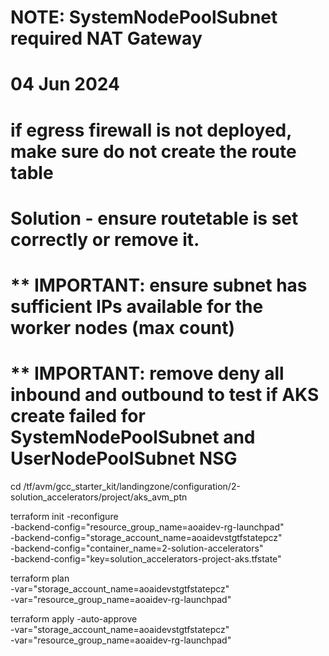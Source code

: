 # NOTE: SystemNodePoolSubnet required NAT Gateway

# 04 Jun 2024
# if egress firewall is not deployed, make sure do not create the route table
# Solution - ensure routetable is set correctly or remove it.
<!-- │ Error: creating Kubernetes Cluster (Subscription: "0b5b13b8-0ad7-4552-936f-8fae87e0633f"
│ Resource Group Name: "aoaidev-rg-solution-accelerators-aks"
│ Kubernetes Cluster Name: "aks-aoaidev-aks-ran"): polling after CreateOrUpdate: polling failed: the Azure API returned the following error:
│ 
│ Status: "VMExtensionProvisioningError"
│ Code: ""
│ Message: "Unable to establish outbound connection from agents, please see https://learn.microsoft.com/en-us/troubleshoot/azure/azure-kubernetes/error-code-outboundconnfailvmextensionerror and https://aka.ms/aks-required-ports-and-addresses for more information."
│ Activity Id: "" -->

# ** IMPORTANT: ensure subnet has sufficient IPs available for the worker nodes (max count)

# ** IMPORTANT: remove deny all inbound and outbound to test if AKS create failed for SystemNodePoolSubnet and UserNodePoolSubnet NSG

cd /tf/avm/gcc_starter_kit/landingzone/configuration/2-solution_accelerators/project/aks_avm_ptn

terraform init  -reconfigure \
-backend-config="resource_group_name=aoaidev-rg-launchpad" \
-backend-config="storage_account_name=aoaidevstgtfstatepcz" \
-backend-config="container_name=2-solution-accelerators" \
-backend-config="key=solution_accelerators-project-aks.tfstate"

terraform plan \
-var="storage_account_name=aoaidevstgtfstatepcz" \
-var="resource_group_name=aoaidev-rg-launchpad"

terraform apply -auto-approve \
-var="storage_account_name=aoaidevstgtfstatepcz" \
-var="resource_group_name=aoaidev-rg-launchpad"


